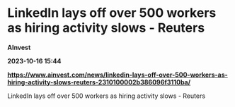 # LinkedIn lays off over 500 workers as hiring activity slows - Reuters
**AInvest**

**2023-10-16 15:44**

**https://www.ainvest.com/news/linkedin-lays-off-over-500-workers-as-hiring-activity-slows-reuters-2310100002b386096f3110ba/**

LinkedIn lays off over 500 workers as hiring activity slows - Reuters